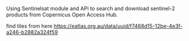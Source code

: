 
Using Sentinelsat module and APi to search and download sentinel-2 products from Copernicus Open Access Hub.

find tiles from here https://eatlas.org.au/data/uuid/f7468d15-12be-4e3f-a246-b2882a324f59
